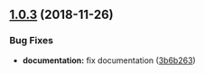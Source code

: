 ## [1.0.3](https://github.com/yeutech-lab/get-pages/compare/v1.0.2...v1.0.3) (2018-11-26)


### Bug Fixes

* **documentation:** fix documentation ([3b6b263](https://github.com/yeutech-lab/get-pages/commit/3b6b263))
